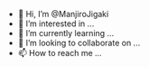 - 👋 Hi, I’m @ManjiroJigaki
- 👀 I’m interested in ...
- 🌱 I’m currently learning ...
- 💞️ I’m looking to collaborate on ...
- 📫 How to reach me ...

<!---
ManjiroJigaki/ManjiroJigaki is a ✨ special ✨ repository because its `README.md` (this file) appears on your GitHub profile.
You can click the Preview link to take a look at your changes.
--->

